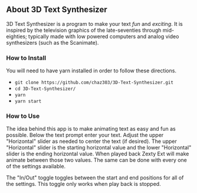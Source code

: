 ## About 3D Text Synthesizer

3D Text Synthesizer is a program to make your text _fun_ and _exciting_. It is inspired by the television graphics of the late-seventies through mid-eighties; typically made with low powered computers and analog video synthesizers (such as the Scanimate).

### How to Install

You will need to have yarn installed in order to follow these directions.

* `git clone https://github.com/chaz303/3D-Text-Synthesizer.git`
* `cd 3D-Text-Synthesizer/`
* `yarn`
* `yarn start`

### How to Use

The idea behind this app is to make animating text as easy and fun as possible. Below the text prompt enter your text. Adjust the upper "Horizontal" slider as needed to center the text (if desired). The upper "Horizontal" slider is the starting horizontal value and the lower "Horizontal" slider is the ending horizontal value. When played back Zexty Ext will make animate between those two values. The same can be done with every one of the settings available.

The "In/Out" toggle toggles between the start and end positions for all of the settings. This toggle only works when play back is stopped.
